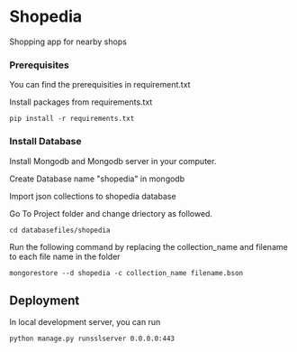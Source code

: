 # Shopedia

Shopping app for nearby shops

### Prerequisites

You can find the prerequisities in requirement.txt

Install packages from requirements.txt

```
pip install -r requirements.txt 
```

### Install Database

Install Mongodb and Mongodb server in your computer. 

Create Database name "shopedia" in mongodb

Import json collections to shopedia database

Go To Project folder and change driectory as followed.
```
cd databasefiles/shopedia

```

Run the following command by replacing the collection_name and filename to each file name in the folder

```
mongorestore --d shopedia -c collection_name filename.bson
```

## Deployment

In local development server, you can run 
```
python manage.py runsslserver 0.0.0.0:443
```
